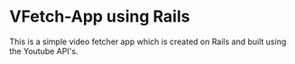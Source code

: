 VFetch-App using Rails
==========

This is a simple video fetcher app which is created on Rails and built using the Youtube API's.

